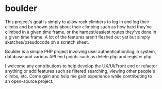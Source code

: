 # boulder

This project's goal is simply to allow rock climbers to log in and log their climbs and be shown stats about their climbing such as how hard they've climbed in a given time frame, or the hardest/easiest routes they've done in a given time frame.
A lot of the features aren't fleshed out yet but simply sketches/pseudocode on a scratch sheet.

Boulder is a simple PHP project involving user authentication/log in system, database and various API end points such as delete.php and register.php.

I welcome any contributions to help develop the UX/UI/Front end or refactor anything or add features such as filtered searching, viewing other people's climbs, etc.  Come gain and help me gain experience while contributing to an open-source project.
